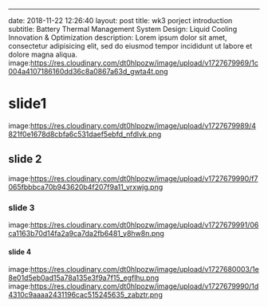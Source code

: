 ---
date: 2018-11-22 12:26:40
layout: post
title: wk3 porject introduction
subtitle: Battery Thermal Management System Design: Liquid Cooling Innovation & Optimization
description: Lorem ipsum dolor sit amet, consectetur adipisicing elit, sed do eiusmod tempor incididunt ut labore et dolore magna aliqua.
image:https://res.cloudinary.com/dt0hlpozw/image/upload/v1727679969/1c004a4107186160dd36c8a0867a63d_gwta4t.png



# slide1
image:https://res.cloudinary.com/dt0hlpozw/image/upload/v1727679989/4821f0e1678d8cbfa6c531daef5ebfd_nfdlvk.png
## slide 2
image:https://res.cloudinary.com/dt0hlpozw/image/upload/v1727679990/f7065fbbbca70b943620b4f207f9a11_vrxwjg.png
### slide 3
image:https://res.cloudinary.com/dt0hlpozw/image/upload/v1727679991/06ca1163b70d14fa2a9ca7da2fb6481_y8hw8n.png
#### slide 4
image:https://res.cloudinary.com/dt0hlpozw/image/upload/v1727680003/1e8e01d5eb0ad15a78a135e3f9a7f15_egflhu.png
image:https://res.cloudinary.com/dt0hlpozw/image/upload/v1727679990/1d4310c9aaaa2431196cac515245635_zabztr.png












